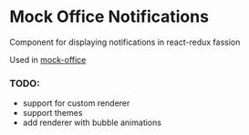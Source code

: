 # Mock Office Notifications

Component for displaying notifications in react-redux fassion

Used in [mock-office](https://github.com/xclix/mock-office)

### TODO:
* support for custom renderer
* support themes
* add renderer with bubble animations
